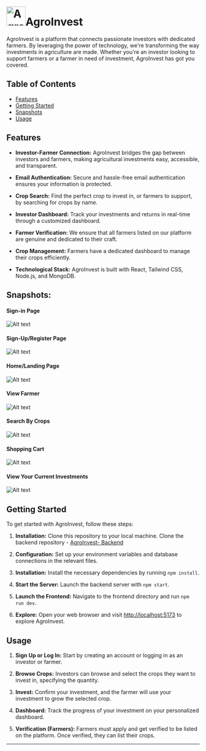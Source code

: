 # <img src="https://i.ibb.co/qrstgTm/Agro-Invest-logo.png" alt="AgroInvest Logo" width="50" />AgroInvest

AgroInvest is a platform that connects passionate investors with dedicated farmers. By leveraging the power of technology, we're transforming the way investments in agriculture are made. Whether you're an investor looking to support farmers or a farmer in need of investment, AgroInvest has got you covered.

## Table of Contents

- [Features](#features)
- [Getting Started](#getting-started)
- [Snapshots](#snapshots)
- [Usage](#usage)

## Features

- **Investor-Farmer Connection:** AgroInvest bridges the gap between investors and farmers, making agricultural investments easy, accessible, and transparent.

- **Email Authentication:** Secure and hassle-free email authentication ensures your information is protected.

- **Crop Search:** Find the perfect crop to invest in, or farmers to support, by searching for crops by name.

- **Investor Dashboard:** Track your investments and returns in real-time through a customized dashboard.

- **Farmer Verification:** We ensure that all farmers listed on our platform are genuine and dedicated to their craft.

- **Crop Management:** Farmers have a dedicated dashboard to manage their crops efficiently.

- **Technological Stack:** AgroInvest is built with React, Tailwind CSS, Node.js, and MongoDB.

## Snapshots:
#### Sign-in Page
![Alt text](https://i.postimg.cc/HkFTQRng/Screenshot-from-2024-02-14-00-55-51.png "Sign-In Page")

#### Sign-Up/Register Page
![Alt text](https://i.postimg.cc/d07p9VXH/Screenshot-from-2024-02-14-00-58-45.png "Sign-Up Page")

#### Home/Landing Page
![Alt text](https://i.postimg.cc/XY1bnhd5/Screenshot-from-2024-02-14-00-50-10.png "Home Page")

#### View Farmer
![Alt text](https://i.postimg.cc/XXSdtQ7B/Screenshot-from-2024-02-14-01-02-10.png "View Farmer")

#### Search By Crops
![Alt text](https://i.postimg.cc/VLmNZxzB/Screenshot-from-2024-02-14-01-00-42.png "Search By Crop Name")

#### Shopping Cart
![Alt text](https://i.postimg.cc/qR1JCRCm/Screenshot-from-2024-02-14-00-57-36.png "Shopping Cart")

#### View Your Current Investments
![Alt text](https://i.postimg.cc/9XGkFSZk/Screenshot-from-2024-02-14-01-03-47.png "View Current Investments")

## Getting Started

To get started with AgroInvest, follow these steps:

1. **Installation:** Clone this repository to your local machine. Clone the backend repository - [AgroInvest- Backend](https://github.com/aniketxpawar/AgroInvest.git)

2. **Configuration:** Set up your environment variables and database connections in the relevant files.

3. **Installation:** Install the necessary dependencies by running `npm install`.

4. **Start the Server:** Launch the backend server with `npm start`.

5. **Launch the Frontend:** Navigate to the frontend directory and run `npm run dev`.

6. **Explore:** Open your web browser and visit [http://localhost:5173](http://localhost:5173) to explore AgroInvest.

## Usage

1. **Sign Up or Log In:** Start by creating an account or logging in as an investor or farmer.

2. **Browse Crops:** Investors can browse and select the crops they want to invest in, specifying the quantity.

3. **Invest:** Confirm your investment, and the farmer will use your investment to grow the selected crop.

4. **Dashboard:** Track the progress of your investment on your personalized dashboard.

5. **Verification (Farmers):** Farmers must apply and get verified to be listed on the platform. Once verified, they can list their crops.


---
